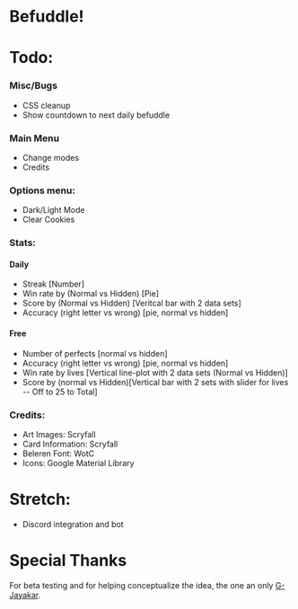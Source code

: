 # Befuddle!

# Todo:

### Misc/Bugs
- CSS cleanup
- Show countdown to next daily befuddle

### Main Menu
- Change modes
- Credits

### Options menu:
- Dark/Light Mode
- Clear Cookies

### Stats:

#### Daily
- Streak [Number]
- Win rate by (Normal vs Hidden) [Pie]
- Score by (Normal vs Hidden) [Veritcal bar with 2 data sets]
- Accuracy (right letter vs wrong) [pie, normal vs hidden]

#### Free
- Number of perfects [normal vs hidden]
- Accuracy (right letter vs wrong) [pie, normal vs hidden]
- Win rate by lives [Vertical line-plot with 2 data sets (Normal vs Hidden)]
- Score by (normal vs Hidden)[Vertical bar with 2 sets with slider for lives --  Off to 25 to Total]


### Credits:
- Art Images: Scryfall
- Card Information: Scryfall
- Beleren Font: WotC
- Icons: Google Material Library


# Stretch:
- Discord integration and bot


# Special Thanks
For beta testing and for helping conceptualize the idea, the one an only [G-Jayakar](https://github.com/G-Jayakar).
